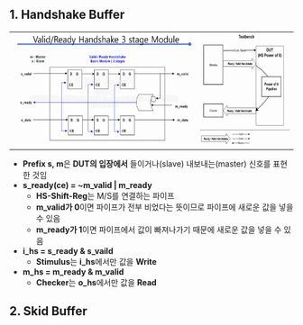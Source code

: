 ## 1. Handshake Buffer

<table>
<tr>
 <td align="left"><img src="img1.png" width=400 height=200></td>
 <td align="right"><img src="img2.png" width=200 height=200>
</td>
</tr>
</table>

- **Prefix s, m**은 **DUT의 입장에서** 들이거나(slave) 내보내는(master) 신호를 표현한 것임
- **s_ready(ce) = ~m_valid | m_ready**
  - **HS-Shift-Reg**는 M/S를 연결하는 파이프
  - **m_valid가 0**이면 파이프가 전부 비었다는 뜻이므로 파이프에 새로운 값을 넣을 수 있음
  - **m_ready가 1**이면 파이프에서 값이 빠져나가기 때문에 새로운 값을 넣을 수 있음
- **i_hs = s_ready & s_vaild**
  - **Stimulus**는 **i_hs**에서만 값을 **Write**
- **m_hs = m_ready & m_valid**
  - **Checker**는 **o_hs**에서만 값을 **Read**

## 2. Skid Buffer
